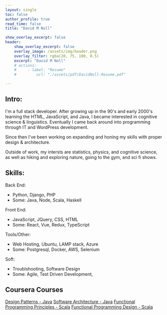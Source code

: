 ```yaml
---
layout: single
toc: false
author_profile: true
read_time: false
title: "David M Noll"

show_overlay_excerpt: false
header: 
    show_overlay_excerpt: false
    overlay_image: /assets/img/header.png
    overlay_filter: rgba(20, 75, 100, 0.5)
    excerpt: "David M Noll"
    # actions:
    #     - label: "Resume"
    #         url: "./assets/pdf/DavidNoll-Resume.pdf"

---
```


Intro:
---
I'm a full stack developer.  After growing up in the 90's and early 2000's learning the HTML, JavaScript, and Java, I became interested in cognitive science & linguistics.  Eventually I came back around into programming through IT and WordPress development. 

Since then I've been working on expanding and honing my skills with proper design & architecture.

Outside of work, my intersts are statistics, physics, and cognitive science, as well as hiking and exploring nature, going to the gym, and sci fi shows.  

Skills:
---
Back End: 
- Python, Django, PHP
- Some: Java, Node, Scala, Haskell

Front End:
- JavaScript, JQuery, CSS, HTML
- Some: React, Vue, Redux, TypeScript

Tools/Other:
- Web Hosting, Ubuntu, LAMP stack, Azure
- Some: Postgresql, Docker, AWS, Selenium

Soft:
- Troublshooting, Software Design
- Some: Agile, Test Driven Development, 


Coursera Courses
---
[Design Patterns - Java](./assets/pdf/design_patterns.pdf)
[Software Architecture - Java](./assets/pdf/soft_arch.pdf)
[Functional Programming Principles - Scala](./assets/pdf/func_prog_principles.pdf)
[Functional Programming Design - Scala](./assets/pdf/func_prog_design.pdf)